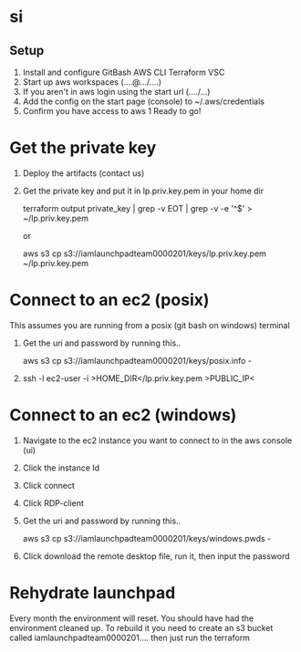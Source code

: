 # si

## Setup 

1. Install and configure
GitBash
AWS CLI
Terraform
VSC
1. Start up aws workspaces (....@.../....)
1. If you aren't in aws login using the start url (..../...)
1. Add the config on the start page (console) to ~/.aws/credentials
1. Confirm you have access to aws
1  Ready to go!

# Get the private key
1. Deploy the artifacts (contact us)
1. Get the private key and put it in lp.priv.key.pem in your home dir

    terraform output private_key | grep -v EOT | grep -v -e '^$' > ~/lp.priv.key.pem

    or   

    aws s3 cp s3://iamlaunchpadteam0000201/keys/lp.priv.key.pem  ~/lp.priv.key.pem  


# Connect to an ec2  (posix)

This assumes you are running from a posix (git bash on windows) terminal  

1. Get the uri and password by running this.. 

    aws s3 cp s3://iamlaunchpadteam0000201/keys/posix.info -

1. ssh -l ec2-user -i &gt;HOME_DIR&lt;/lp.priv.key.pem  &gt;PUBLIC_IP&lt; 

# Connect to an ec2 (windows)

1. Navigate to the ec2 instance you want to connect to in the aws console (ui)
1. Click the instance Id
1. Click connect
1. Click RDP-client
1. Get the uri and password by running this.. 

    aws s3 cp s3://iamlaunchpadteam0000201/keys/windows.pwds -

1. Click download the remote desktop file, run it, then input the password 




# Rehydrate launchpad  

Every month the environment will reset.   You should have had the environment cleaned up.   To rebuild it you need to create an s3 bucket called iamlaunchpadteam0000201.... then just run the terraform